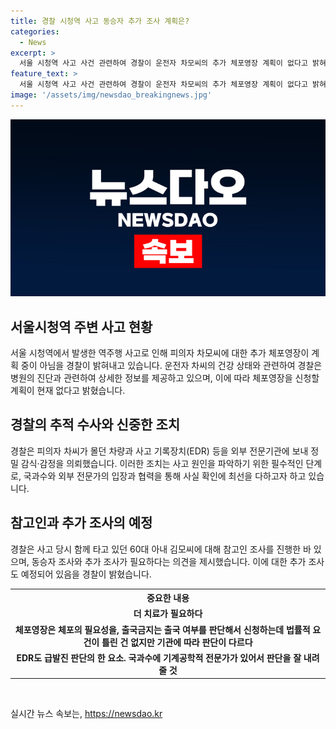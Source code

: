 ```yaml
---
title: 경찰 시청역 사고 동승자 추가 조사 계획은?
categories:
  - News
excerpt: >
  서울 시청역 사고 사건 관련하여 경찰이 운전자 차모씨의 추가 체포영장 계획이 없다고 밝혀, 건강 상태를 언급했다. 신청한 체포영장이 기각되고 출국금지 신청이 미승인된 것과 관련해 법률적 요건은 충족됐다고 강조했으며, 사고 차량과 사고기록장치 등을 국과수와 외부 전문기관에 보내 정밀 감식·감정을 의뢰했다. 또한, 동승자 조사가 추가로 필요하다는 의견을 밝혔다.
feature_text: >
  서울 시청역 사고 사건 관련하여 경찰이 운전자 차모씨의 추가 체포영장 계획이 없다고 밝혀, 건강 상태를 언급했다. 신청한 체포영장이 기각되고 출국금지 신청이 미승인된 것과 관련해 법률적 요건은 충족됐다고 강조했으며, 사고 차량과 사고기록장치 등을 국과수와 외부 전문기관에 보내 정밀 감식·감정을 의뢰했다. 또한, 동승자 조사가 추가로 필요하다는 의견을 밝혔다.
image: '/assets/img/newsdao_breakingnews.jpg'
---
```


<p><img src="/assets/img/newsdao_breakingnews.jpg" alt="cryptoinkorea 속보" /></p>

<h2 data-ke-size="size26">서울시청역 주변 사고 현황</h2>

<p data-ke-size="size16">서울 시청역에서 발생한 역주행 사고로 인해 피의자 차모씨에 대한 추가 체포영장이 계획 중이 아님을 경찰이 밝혀내고 있습니다. 운전자 차씨의 건강 상태와 관련하여 경찰은 병원의 진단과 관련하여 상세한 정보를 제공하고 있으며, 이에 따라 체포영장을 신청할 계획이 현재 없다고 밝혔습니다.</p>

<h2 data-ke-size="size26">경찰의 추적 수사와 신중한 조치</h2>

<p data-ke-size="size16">경찰은 피의자 차씨가 몰던 차량과 사고 기록장치(EDR) 등을 외부 전문기관에 보내 정밀 감식·감정을 의뢰했습니다. 이러한 조치는 사고 원인을 파악하기 위한 필수적인 단계로, 국과수와 외부 전문가의 입장과 협력을 통해 사실 확인에 최선을 다하고자 하고 있습니다.</p>

<h2 data-ke-size="size26">참고인과 추가 조사의 예정</h2>

<p data-ke-size="size16">경찰은 사고 당시 함께 타고 있던 60대 아내 김모씨에 대해 참고인 조사를 진행한 바 있으며, 동승자 조사와 추가 조사가 필요하다는 의견을 제시했습니다. 이에 대한 추가 조사도 예정되어 있음을 경찰이 밝혔습니다.</p>

<table>
    <tr>
        <th>중요한 내용</th>
    </tr>
    <tr>
        <td style="text-align: center; height: 17px;"><b>더 치료가 필요하다</b></td>
    </tr>
    <tr>
        <td style="text-align: center; height: 17px;"><b>체포영장은 체포의 필요성을, 출국금지는 출국 여부를 판단해서 신청하는데 법률적 요건이 틀린 건 없지만 기관에 따라 판단이 다르다</b></td>
    </tr>
    <tr>
        <td style="text-align: center; height: 17px;"><b>EDR도 급발진 판단의 한 요소. 국과수에 기계공학적 전문가가 있어서 판단을 잘 내려줄 것</b></td>
    </tr>
</table>

<p data-ke-size="size16">&nbsp;</p>
실시간 뉴스 속보는, <a href="https://newsdao.kr" rel="dofollow">https://newsdao.kr</a>


